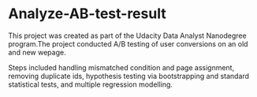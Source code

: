 # Analyze-AB-test-result
This project was created as part of the Udacity Data Analyst Nanodegree program.The project conducted A/B testing of user conversions on an old and new wepage.

Steps included handling mismatched condition and page assignment, removing duplicate ids, hypothesis testing via bootstrapping and standard statistical tests, and multiple regression modelling.
